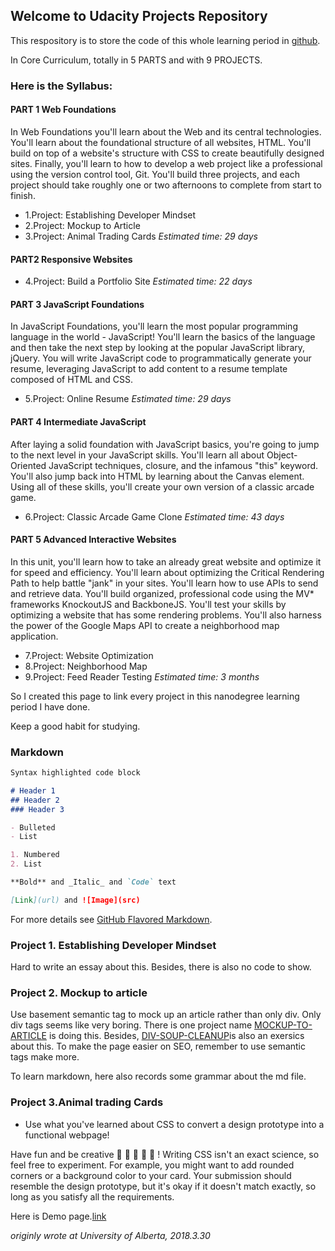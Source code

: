 ## Welcome to Udacity Projects Repository
This respository is to store the code of this whole learning period in [github](https://github.com/ZhangDubhe/Udacity-FrontEndDeveloper).

 In Core Curriculum, totally in 5 PARTS and with 9 PROJECTS.
### Here is the Syllabus:
#### PART 1 Web Foundations
In Web Foundations you'll learn about the Web and its central technologies. You'll learn about the foundational structure of all websites, HTML. You'll build on top of a website's structure with CSS to create beautifully designed sites. Finally, you'll learn to how to develop a web project like a professional using the version control tool, Git. You'll build three projects, and each project should take roughly one or two afternoons to complete from start to finish.

-   1.Project: Establishing Developer Mindset
-   2.Project: Mockup to Article
-   3.Project: Animal Trading Cards
_Estimated time: 29 days_

#### PART2 Responsive Websites
-   4.Project: Build a Portfolio Site
_Estimated time: 22 days_

#### PART 3 JavaScript Foundations
In JavaScript Foundations, you'll learn the most popular programming language in the world - JavaScript! You'll learn the basics of the language and then take the next step by looking at the popular JavaScript library, jQuery. You will write JavaScript code to programmatically generate your resume, leveraging JavaScript to add content to a resume template composed of HTML and CSS.

-   5.Project: Online Resume
_Estimated time: 29 days_

#### PART 4 Intermediate JavaScript
After laying a solid foundation with JavaScript basics, you're going to jump to the next level in your JavaScript skills. You'll learn all about Object-Oriented JavaScript techniques, closure, and the infamous "this" keyword. You'll also jump back into HTML by learning about the Canvas element. Using all of these skills, you'll create your own version of a classic arcade game.

-   6.Project: Classic Arcade Game Clone
_Estimated time: 43 days_

#### PART 5 Advanced Interactive Websites
In this unit, you'll learn how to take an already great website and optimize it for speed and efficiency. You'll learn about optimizing the Critical Rendering Path to help battle "jank" in your sites. You'll learn how to use APIs to send and retrieve data. You'll build organized, professional code using the MV* frameworks KnockoutJS and BackboneJS. You'll test your skills by optimizing a website that has some rendering problems. You'll also harness the power of the Google Maps API to create a neighborhood map application.

-   7.Project: Website Optimization
-   8.Project: Neighborhood Map
-   9.Project: Feed Reader Testing
_Estimated time: 3 months_

So I created this page to link every project in this nanodegree learning period I have done.

Keep a good habit for studying.

### Markdown
```markdown
Syntax highlighted code block

# Header 1
## Header 2
### Header 3

- Bulleted
- List

1. Numbered
2. List

**Bold** and _Italic_ and `Code` text

[Link](url) and ![Image](src)
```
For more details see [GitHub Flavored Markdown](https://guides.github.com/features/mastering-markdown/).

### Project 1. Establishing Developer Mindset
Hard to write an essay about this. Besides, there is also no code to show.

### Project 2. Mockup to article
Use basement semantic tag to mock up an article rather than only div. Only div tags seems like very boring.
There is one project name [MOCKUP-TO-ARTICLE](./mockup-to-article/) is doing this.
Besides, [DIV-SOUP-CLEANUP](./DIV-SOUP-CLEANUP/)is also an exersics about this.
To make the page easier on SEO, remember to use semantic tags make more.

To learn markdown, here also records some grammar about the md file.

### Project 3.Animal trading Cards
- Use what you've learned about CSS to convert a design prototype into a functional webpage!

Have fun and be creative 🐠 🐍 🐅 🐼 🐫 ! Writing CSS isn't an exact science, so feel free to experiment. For example, you might want to add rounded corners or a background color to your card. Your submission should resemble the design prototype, but it's okay if it doesn't match exactly, so long as you satisfy all the requirements.

Here is Demo page.[link](./fend-animal-trading-cards-master/card.html)


_originly wrote at University of Alberta, 2018.3.30_